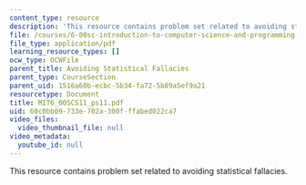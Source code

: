 ```yaml
---
content_type: resource
description: 'This resource contains problem set related to avoiding statistical fallacies. '
file: /courses/6-00sc-introduction-to-computer-science-and-programming-spring-2011/60c0bb09733e702a300fffabed022ca7_MIT6_00SCS11_ps11.pdf
file_type: application/pdf
learning_resource_types: []
ocw_type: OCWFile
parent_title: Avoiding Statistical Fallacies
parent_type: CourseSection
parent_uid: 1516a60b-ecbc-5b34-fa72-5b89a5ef9a21
resourcetype: Document
title: MIT6_00SCS11_ps11.pdf
uid: 60c0bb09-733e-702a-300f-ffabed022ca7
video_files:
  video_thumbnail_file: null
video_metadata:
  youtube_id: null
---
```

This resource contains problem set related to avoiding statistical fallacies. 


